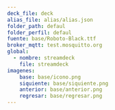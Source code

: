 ```yaml
---
deck_file: deck
alias_file: alias/alias.json
folder_path: defaul
folder_perfil: defaul
fuente: base/Roboto-Black.ttf
broker_mqtt: test.mosquitto.org
global:
  - nombre: streamdeck
    file: streamdeck
imagenes:
    base: base/icono.png
    siquiente: base/siquiente.png
    anterior: base/anterior.png
    regresar: base/regresar.png
---
```

